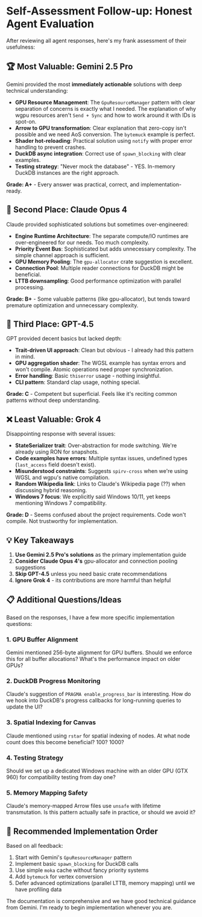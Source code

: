 # Self-Assessment Follow-up: Honest Agent Evaluation

After reviewing all agent responses, here's my frank assessment of their usefulness:

## 🏆 Most Valuable: **Gemini 2.5 Pro**

Gemini provided the most **immediately actionable** solutions with deep technical understanding:

- **GPU Resource Management**: The `GpuResourceManager` pattern with clear separation of concerns is exactly what I needed. The explanation of why wgpu resources aren't `Send + Sync` and how to work around it with IDs is spot-on.
- **Arrow to GPU transformation**: Clear explanation that zero-copy isn't possible and we need AoS conversion. The `bytemuck` example is perfect.
- **Shader hot-reloading**: Practical solution using `notify` with proper error handling to prevent crashes.
- **DuckDB async integration**: Correct use of `spawn_blocking` with clear examples.
- **Testing strategy**: "Never mock the database" - YES. In-memory DuckDB instances are the right approach.

**Grade: A+** - Every answer was practical, correct, and implementation-ready.

## 🥈 Second Place: **Claude Opus 4** 

Claude provided sophisticated solutions but sometimes over-engineered:

- **Engine Runtime Architecture**: The separate compute/IO runtimes are over-engineered for our needs. Too much complexity.
- **Priority Event Bus**: Sophisticated but adds unnecessary complexity. The simple channel approach is sufficient.
- **GPU Memory Pooling**: The `gpu-allocator` crate suggestion is excellent.
- **Connection Pool**: Multiple reader connections for DuckDB might be beneficial.
- **LTTB downsampling**: Good performance optimization with parallel processing.

**Grade: B+** - Some valuable patterns (like gpu-allocator), but tends toward premature optimization and unnecessary complexity.

## 🥉 Third Place: **GPT-4.5**

GPT provided decent basics but lacked depth:

- **Trait-driven UI approach**: Clean but obvious - I already had this pattern in mind.
- **GPU aggregation shader**: The WGSL example has syntax errors and won't compile. Atomic operations need proper synchronization.
- **Error handling**: Basic `thiserror` usage - nothing insightful.
- **CLI pattern**: Standard clap usage, nothing special.

**Grade: C** - Competent but superficial. Feels like it's reciting common patterns without deep understanding.

## ❌ Least Valuable: **Grok 4**

Disappointing response with several issues:

- **StateSerializer trait**: Over-abstraction for mode switching. We're already using RON for snapshots.
- **Code examples have errors**: Multiple syntax issues, undefined types (`last_access` field doesn't exist).
- **Misunderstood constraints**: Suggests `spirv-cross` when we're using WGSL and wgpu's native compilation.
- **Random Wikipedia link**: Links to Claude's Wikipedia page (??) when discussing hybrid reasoning.
- **Windows 7 focus**: We explicitly said Windows 10/11, yet keeps mentioning Windows 7 compatibility.

**Grade: D** - Seems confused about the project requirements. Code won't compile. Not trustworthy for implementation.

## 💡 Key Takeaways

1. **Use Gemini 2.5 Pro's solutions** as the primary implementation guide
2. **Consider Claude Opus 4's** gpu-allocator and connection pooling suggestions
3. **Skip GPT-4.5** unless you need basic crate recommendations
4. **Ignore Grok 4** - its contributions are more harmful than helpful

## 📋 Additional Questions/Ideas

Based on the responses, I have a few more specific implementation questions:

### 1. GPU Buffer Alignment
Gemini mentioned 256-byte alignment for GPU buffers. Should we enforce this for all buffer allocations? What's the performance impact on older GPUs?

### 2. DuckDB Progress Monitoring
Claude's suggestion of `PRAGMA enable_progress_bar` is interesting. How do we hook into DuckDB's progress callbacks for long-running queries to update the UI?

### 3. Spatial Indexing for Canvas
Claude mentioned using `rstar` for spatial indexing of nodes. At what node count does this become beneficial? 100? 1000?

### 4. Testing Strategy
Should we set up a dedicated Windows machine with an older GPU (GTX 960) for compatibility testing from day one?

### 5. Memory Mapping Safety
Claude's memory-mapped Arrow files use `unsafe` with lifetime transmutation. Is this pattern actually safe in practice, or should we avoid it?

## 🎯 Recommended Implementation Order

Based on all feedback:

1. Start with Gemini's `GpuResourceManager` pattern
2. Implement basic `spawn_blocking` for DuckDB calls
3. Use simple `moka` cache without fancy priority systems
4. Add `bytemuck` for vertex conversion
5. Defer advanced optimizations (parallel LTTB, memory mapping) until we have profiling data

The documentation is comprehensive and we have good technical guidance from Gemini. I'm ready to begin implementation whenever you are. 